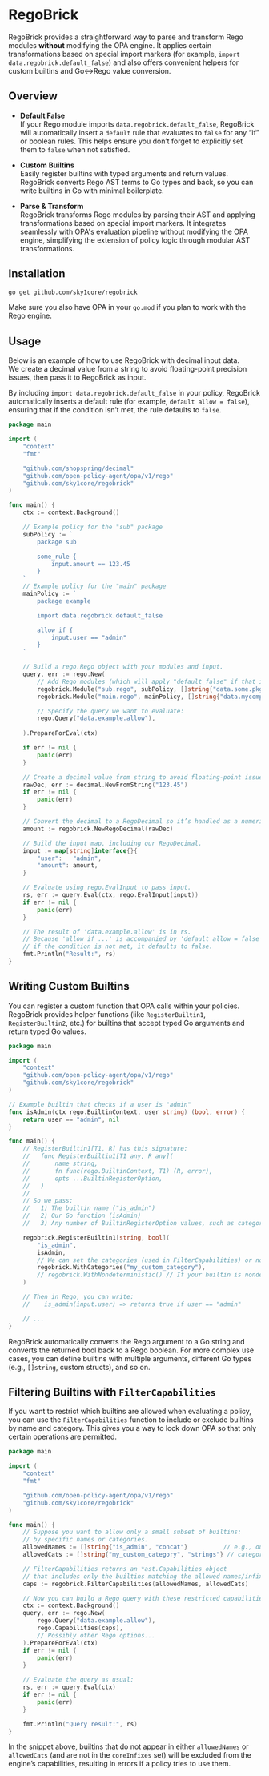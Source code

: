 # RegoBrick

RegoBrick provides a straightforward way to parse and transform Rego modules **without** modifying the OPA engine. It applies certain transformations based on special import markers (for example, `import data.regobrick.default_false`) and also offers convenient helpers for custom builtins and Go↔Rego value conversion.

## Overview

- **Default False**  
  If your Rego module imports `data.regobrick.default_false`, RegoBrick will automatically insert a `default` rule that evaluates to `false` for any “if” or boolean rules. This helps ensure you don’t forget to explicitly set them to `false` when not satisfied.

- **Custom Builtins**  
  Easily register builtins with typed arguments and return values. RegoBrick converts Rego AST terms to Go types and back, so you can write builtins in Go with minimal boilerplate.

- **Parse & Transform**  
  RegoBrick transforms Rego modules by parsing their AST and applying transformations based on special import markers. It integrates seamlessly with OPA's evaluation pipeline without modifying the OPA engine, simplifying the extension of policy logic through modular AST transformations.


## Installation

```bash
go get github.com/sky1core/regobrick
```

Make sure you also have OPA in your `go.mod` if you plan to work with the Rego engine.

## Usage

Below is an example of how to use RegoBrick with decimal input data.  
We create a decimal value from a string to avoid floating-point precision issues, then pass it to RegoBrick as input.

By including `import data.regobrick.default_false` in your policy, RegoBrick automatically inserts a default rule (for example, `default allow = false`), ensuring that if the condition isn’t met, the rule defaults to `false`.

```go
package main

import (
    "context"
    "fmt"

    "github.com/shopspring/decimal"
    "github.com/open-policy-agent/opa/v1/rego"
    "github.com/sky1core/regobrick"
)

func main() {
    ctx := context.Background()

    // Example policy for the "sub" package
    subPolicy := `
        package sub

        some_rule {
            input.amount == 123.45
        }
    `
    // Example policy for the "main" package
    mainPolicy := `
        package example

        import data.regobrick.default_false

        allow if {
            input.user == "admin"
        }
    `

    // Build a rego.Rego object with your modules and input.
    query, err := rego.New(
        // Add Rego modules (which will apply "default_false" if that import is found):
        regobrick.Module("sub.rego", subPolicy, []string{"data.some.pkg"}),
        regobrick.Module("main.rego", mainPolicy, []string{"data.mycompany.util"}),

        // Specify the query we want to evaluate:
        rego.Query("data.example.allow"),
		
    ).PrepareForEval(ctx)

    if err != nil {
        panic(err)
    }

    // Create a decimal value from string to avoid floating-point issues.
    rawDec, err := decimal.NewFromString("123.45")
    if err != nil {
        panic(err)
    }

    // Convert the decimal to a RegoDecimal so it’s handled as a numeric literal.
    amount := regobrick.NewRegoDecimal(rawDec)

    // Build the input map, including our RegoDecimal.
    input := map[string]interface{}{
        "user":   "admin",
        "amount": amount,
    }

    // Evaluate using rego.EvalInput to pass input.
    rs, err := query.Eval(ctx, rego.EvalInput(input))
    if err != nil {
        panic(err)
    }

    // The result of 'data.example.allow' is in rs.
    // Because 'allow if ...' is accompanied by 'default allow = false',
    // if the condition is not met, it defaults to false.
    fmt.Println("Result:", rs)
}
```

## Writing Custom Builtins

You can register a custom function that OPA calls within your policies. RegoBrick provides helper functions (like `RegisterBuiltin1`, `RegisterBuiltin2`, etc.) for builtins that accept typed Go arguments and return typed Go values.

```go
package main

import (
    "context"
    "github.com/open-policy-agent/opa/v1/rego"
    "github.com/sky1core/regobrick"
)

// Example builtin that checks if a user is "admin"
func isAdmin(ctx rego.BuiltinContext, user string) (bool, error) {
    return user == "admin", nil
}

func main() {
    // RegisterBuiltin1[T1, R] has this signature:
    //   func RegisterBuiltin1[T1 any, R any](
    //       name string,
    //       fn func(rego.BuiltinContext, T1) (R, error),
    //       opts ...BuiltinRegisterOption,
    //   )
    //
    // So we pass:
    //   1) The builtin name ("is_admin")
    //   2) Our Go function (isAdmin)
    //   3) Any number of BuiltinRegisterOption values, such as categories or nondeterminism.

    regobrick.RegisterBuiltin1[string, bool](
        "is_admin",
        isAdmin,
        // We can set the categories (used in FilterCapabilities) or nondeterministic flag, etc.
        regobrick.WithCategories("my_custom_category"),
        // regobrick.WithNondeterministic() // If your builtin is nondeterministic
    )

    // Then in Rego, you can write:
    //    is_admin(input.user) => returns true if user == "admin"

    // ...
}
```

RegoBrick automatically converts the Rego argument to a Go string and converts the returned bool back to a Rego boolean. For more complex use cases, you can define builtins with multiple arguments, different Go types (e.g., `[]string`, custom structs), and so on.

## Filtering Builtins with `FilterCapabilities`

If you want to restrict which builtins are allowed when evaluating a policy, you can use the `FilterCapabilities` function to include or exclude builtins by name and category. This gives you a way to lock down OPA so that only certain operations are permitted.

```go
package main

import (
    "context"
    "fmt"

    "github.com/open-policy-agent/opa/v1/rego"
    "github.com/sky1core/regobrick"
)

func main() {
    // Suppose you want to allow only a small subset of builtins:
    // by specific names or categories.
    allowedNames := []string{"is_admin", "concat"}          // e.g., our custom builtin, plus a standard OPA builtin
    allowedCats := []string{"my_custom_category", "strings"} // categories to allow

    // FilterCapabilities returns an *ast.Capabilities object
    // that includes only the builtins matching the allowed names/infixes/categories.
    caps := regobrick.FilterCapabilities(allowedNames, allowedCats)

    // Now you can build a Rego query with these restricted capabilities:
    ctx := context.Background()
    query, err := rego.New(
        rego.Query("data.example.allow"),
        rego.Capabilities(caps),
        // Possibly other Rego options...
    ).PrepareForEval(ctx)
    if err != nil {
        panic(err)
    }

    // Evaluate the query as usual:
    rs, err := query.Eval(ctx)
    if err != nil {
        panic(err)
    }

    fmt.Println("Query result:", rs)
}
```

In the snippet above, builtins that do not appear in either `allowedNames` or `allowedCats` (and are not in the `coreInfixes` set) will be excluded from the engine’s capabilities, resulting in errors if a policy tries to use them.
